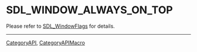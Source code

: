 # SDL_WINDOW_ALWAYS_ON_TOP

Please refer to [SDL_WindowFlags](SDL_WindowFlags) for details.

----
[CategoryAPI](CategoryAPI), [CategoryAPIMacro](CategoryAPIMacro)

